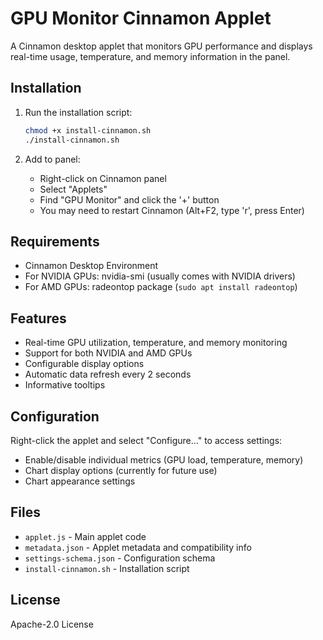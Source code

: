 # GPU Monitor Cinnamon Applet

A Cinnamon desktop applet that monitors GPU performance and displays real-time usage, temperature, and memory information in the panel.

## Installation

1. Run the installation script:

   ```bash
   chmod +x install-cinnamon.sh
   ./install-cinnamon.sh
   ```

2. Add to panel:
   - Right-click on Cinnamon panel
   - Select "Applets"
   - Find "GPU Monitor" and click the '+' button
   - You may need to restart Cinnamon (Alt+F2, type 'r', press Enter)

## Requirements

- Cinnamon Desktop Environment
- For NVIDIA GPUs: nvidia-smi (usually comes with NVIDIA drivers)
- For AMD GPUs: radeontop package (`sudo apt install radeontop`)

## Features

- Real-time GPU utilization, temperature, and memory monitoring
- Support for both NVIDIA and AMD GPUs
- Configurable display options
- Automatic data refresh every 2 seconds
- Informative tooltips

## Configuration

Right-click the applet and select "Configure..." to access settings:

- Enable/disable individual metrics (GPU load, temperature, memory)
- Chart display options (currently for future use)
- Chart appearance settings

## Files

- `applet.js` - Main applet code
- `metadata.json` - Applet metadata and compatibility info
- `settings-schema.json` - Configuration schema
- `install-cinnamon.sh` - Installation script

## License

Apache-2.0 License
